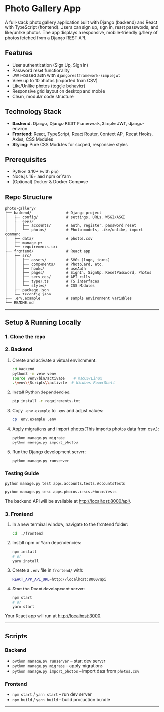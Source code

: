 # Photo Gallery App

A full-stack photo gallery application built with Django (backend) and React with TypeScript (frontend). Users can sign up, sign in, reset passwords, and like/unlike photos. The app displays a responsive, mobile-friendly gallery of photos fetched from a Django REST API.

## Features

* User authentication (Sign Up, Sign In)
* Password reset functionality
* JWT-based auth with `djangorestframework-simplejwt`
* View up to 10 photos (imported from CSV)
* Like/Unlike photos (toggle behavior)
* Responsive grid layout on desktop and mobile
* Clean, modular code structure

## Technology Stack

* **Backend**: Django, Django REST Framework, Simple JWT, django-environ
* **Frontend**: React, TypeScript, React Router, Context API, Recat Hooks, Axios, CSS Modules
* **Styling**: Pure CSS Modules for scoped, responsive styles

## Prerequisites

* Python 3.10+ (with pip)
* Node.js 16+ and npm or Yarn
* (Optional) Docker & Docker Compose

## Repo Structure

```
photo-gallery/
├── backend/                # Django project
│   ├── config/             # settings, URLs, WSGI/ASGI
│   ├── apps/
│   │   ├── accounts/       # auth, register, password reset
│   │   └── photos/         # Photo models, like/unlike, import command
│   ├── data/               # photos.csv
│   ├── manage.py
│   └── requirements.txt
├── frontend/               # React app
│   ├── src/
│   │   ├── assets/         # SVGs (logo, icons)
│   │   ├── components/     # PhotoCard, etc.
│   │   ├── hooks/          # useAuth
│   │   ├── pages/          # SignIn, SignUp, ResetPassword, Photos
│   │   ├── services/       # API calls
│   │   ├── types.ts        # TS interfaces
│   │   └── styles/         # CSS Modules
│   ├── package.json
│   └── tsconfig.json
├── .env.example            # sample environment variables
└── README.md
```

---

## Setup & Running Locally

### 1. Clone the repo

### 2. Backend

1. Create and activate a virtual environment:

   ```bash
   cd backend
   python3 -m venv venv
   source venv/bin/activate    # macOS/Linux
   .\venv\\Scripts\\activate  # Windows PowerShell
   ```
2. Install Python dependencies:

   ```bash
   pip install -r requirements.txt
   ```
3. Copy `.env.example` to `.env` and adjust values:

   ```bash
   cp .env.example .env
   ```
4. Apply migrations and import photos(This imports photos data from csv.):

   ```bash
   python manage.py migrate
   python manage.py import_photos
   ```
5. Run the Django development server:

   ```bash
   python manage.py runserver
   ```

### Testing Guide

```
python manage.py test apps.accounts.tests.AccountsTests

python manage.py test apps.photos.tests.PhotosTests
```

The backend API will be available at [http://localhost:8000/api/](http://localhost:8000/api/).

### 3. Frontend

1. In a new terminal window, navigate to the frontend folder:

   ```bash
   cd ../frontend
   ```
2. Install npm or Yarn dependencies:

   ```bash
   npm install
   # or
   yarn install
   ```
3. Create a `.env` file in `frontend/` with:

   ```bash
   REACT_APP_API_URL=http://localhost:8000/api
   ```
4. Start the React development server:

   ```bash
   npm start
   # or
   yarn start
   ```

Your React app will run at [http://localhost:3000](http://localhost:3000).

---

## Scripts

### Backend

* `python manage.py runserver` – start dev server
* `python manage.py migrate` – apply migrations
* `python manage.py import_photos` – import data from `photos.csv`

### Frontend

* `npm start` / `yarn start` – run dev server
* `npm build` / `yarn build` – build production bundle

---
